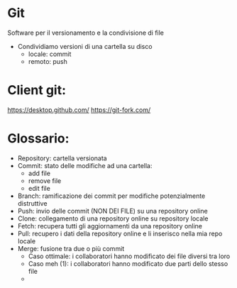 # Git
Software per il versionamento e la condivisione di file

- Condividiamo versioni di una cartella su disco
    - locale: commit
    - remoto: push

# Client git:

https://desktop.github.com/
https://git-fork.com/

# Glossario:
- Repository: cartella versionata
- Commit: stato delle modifiche ad una cartella:
    - add file
    - remove file
    - edit file
- Branch: ramificazione dei commit per modifiche potenzialmente distruttive
- Push: invio delle commit (NON DEI FILE) su una repository online
- Clone: collegamento di una repository online su repository locale
- Fetch: recupera tutti gli aggiornamenti da una repository online
- Pull: recupero i dati della repository online e li inserisco nella mia repo locale
- Merge: fusione tra due o più commit
    - Caso ottimale: i collaboratori hanno modificato dei file diversi tra loro
    - Caso meh (1): i collaboratori hanno modificato due parti dello stesso file
    - 
